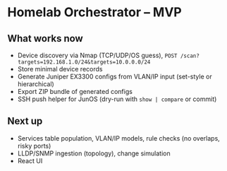 # Homelab Orchestrator – MVP


## What works now
- Device discovery via Nmap (TCP/UDP/OS guess), `POST /scan?targets=192.168.1.0/24&targets=10.0.0.0/24`
- Store minimal device records
- Generate Juniper EX3300 configs from VLAN/IP input (set-style or hierarchical)
- Export ZIP bundle of generated configs
- SSH push helper for JunOS (dry-run with `show | compare` or commit)


## Next up
- Services table population, VLAN/IP models, rule checks (no overlaps, risky ports)
- LLDP/SNMP ingestion (topology), change simulation
- React UI